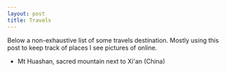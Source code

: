 ```yaml
---
layout: post
title: Travels
---
```


Below a non-exhaustive list of some travels destination. Mostly using this post to keep track of places I see pictures of online.
- Mt Huashan, sacred mountain next to Xi'an (China)
